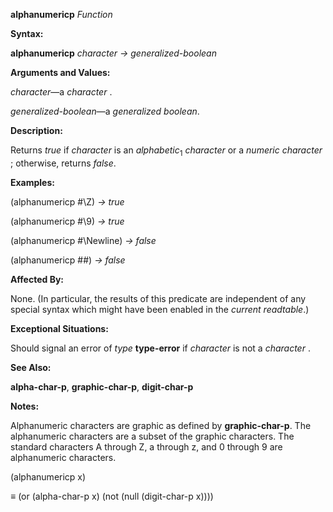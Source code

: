 **alphanumericp** *Function* 



**Syntax:** 



**alphanumericp** *character → generalized-boolean* 



**Arguments and Values:** 



*character*—a *character* . 



*generalized-boolean*—a *generalized boolean*. 



**Description:** 



Returns *true* if *character* is an *alphabetic*<sub>1</sub> *character* or a *numeric character* ; otherwise, returns *false*. 



**Examples:** 



(alphanumericp #\Z) *→ true* 



(alphanumericp #\9) *→ true* 



(alphanumericp #\Newline) *→ false* 



(alphanumericp #\#) *→ false* 



**Affected By:** 



None. (In particular, the results of this predicate are independent of any special syntax which might have been enabled in the *current readtable*.) 



**Exceptional Situations:** 



Should signal an error of *type* **type-error** if *character* is not a *character* . 



**See Also:** 



**alpha-char-p**, **graphic-char-p**, **digit-char-p** 



**Notes:** 



Alphanumeric characters are graphic as defined by **graphic-char-p**. The alphanumeric characters are a subset of the graphic characters. The standard characters A through Z, a through z, and 0 through 9 are alphanumeric characters. 



(alphanumericp x) 



*≡* (or (alpha-char-p x) (not (null (digit-char-p x)))) 







 



 



